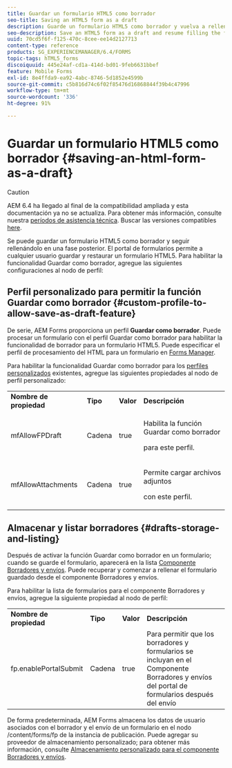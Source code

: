 ```yaml
---
title: Guardar un formulario HTML5 como borrador
seo-title: Saving an HTML5 form as a draft
description: Guarde un formulario HTML5 como borrador y vuelva a rellenarlo en una fase posterior.
seo-description: Save an HTML5 form as a draft and resume filling the form at a later stage.
uuid: 70cd5f6f-f125-470c-8cee-ee14d2127713
content-type: reference
products: SG_EXPERIENCEMANAGER/6.4/FORMS
topic-tags: hTML5_forms
discoiquuid: 445e24af-cd1a-414d-bd01-9feb6631bbef
feature: Mobile Forms
exl-id: 8e4ffda9-ea92-4abc-8746-5d1852e4599b
source-git-commit: c5b816d74c6f02f85476d16868844f39b4c47996
workflow-type: tm+mt
source-wordcount: '336'
ht-degree: 91%

---
```


# Guardar un formulario HTML5 como borrador {#saving-an-html-form-as-a-draft}

>[!CAUTION]
>
>AEM 6.4 ha llegado al final de la compatibilidad ampliada y esta documentación ya no se actualiza. Para obtener más información, consulte nuestra [períodos de asistencia técnica](https://helpx.adobe.com/es/support/programs/eol-matrix.html). Buscar las versiones compatibles [here](https://experienceleague.adobe.com/docs/).

Se puede guardar un formulario HTML5 como borrador y seguir rellenándolo en una fase posterior. El portal de formularios permite a cualquier usuario guardar y restaurar un formulario HTML5. Para habilitar la funcionalidad Guardar como borrador, agregue las siguientes configuraciones al nodo de perfil:

## Perfil personalizado para permitir la función Guardar como borrador {#custom-profile-to-allow-save-as-draft-feature}

De serie, AEM Forms proporciona un perfil **Guardar como borrador**. Puede procesar un formulario con el perfil Guardar como borrador para habilitar la funcionalidad de borrador para un formulario HTML5. Puede especificar el perfil de procesamiento del HTML para un formulario en [Forms Manager](/help/forms/using/introduction-managing-forms.md).

Para habilitar la funcionalidad Guardar como borrador para los [perfiles personalizados](/help/forms/using/custom-profile.md) existentes, agregue las siguientes propiedades al nodo de perfil personalizado:

<table> 
 <tbody> 
  <tr> 
   <td><strong>Nombre de propiedad</strong></td> 
   <td><strong>Tipo</strong></td> 
   <td><strong>Valor</strong></td> 
   <td><strong>Descripción</strong></td> 
  </tr> 
  <tr> 
   <td>mfAllowFPDraft</td> 
   <td>Cadena</td> 
   <td>true</td> 
   <td><p>Habilita la función Guardar como borrador</p> <p>para este perfil.</p> </td> 
  </tr> 
  <tr> 
   <td>mfAllowAttachments</td> 
   <td>Cadena</td> 
   <td>true</td> 
   <td><p>Permite cargar archivos adjuntos</p> <p>con este perfil.</p> </td> 
  </tr> 
 </tbody> 
</table>

## Almacenar y listar borradores {#drafts-storage-and-listing}

Después de activar la función Guardar como borrador en un formulario; cuando se guarde el formulario, aparecerá en la lista [Componente Borradores y envíos](/help/forms/using/draft-submission-component.md). Puede recuperar y comenzar a rellenar el formulario guardado desde el componente Borradores y envíos.

Para habilitar la lista de formularios para el componente Borradores y envíos, agregue la siguiente propiedad al nodo de perfil:

<table> 
 <tbody> 
  <tr> 
   <td><strong>Nombre de propiedad</strong></td> 
   <td><strong>Tipo</strong></td> 
   <td><strong>Valor</strong></td> 
   <td><strong>Descripción</strong></td> 
  </tr> 
  <tr> 
   <td>fp.enablePortalSubmit</td> 
   <td>Cadena</td> 
   <td>true</td> 
   <td>Para permitir que los borradores y formularios se incluyan en el<br /> Componente Borradores y envíos del portal de formularios después del envío</td> 
  </tr> 
 </tbody> 
</table>

De forma predeterminada, AEM Forms almacena los datos de usuario asociados con el borrador y el envío de un formulario en el nodo /content/forms/fp de la instancia de publicación. Puede agregar su proveedor de almacenamiento personalizado; para obtener más información, consulte [Almacenamiento personalizado para el componente Borradores y envíos](/help/forms/using/adding-custom-storage-provider-forms.md).
